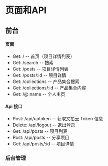 # 页面和API

## 前台

#### 页面

- Get: / -- 首页（项目详情列表）
- Get: /search -- 搜索
- Get: /posts -- 项目详情列表
- Get: /posts/:id -- 项目详情
- Get: /collections -- 产品集合搜索
- Get: /collections/:id -- 产品集合内容
- Get: /@:name -- 个人主页

#### Api 接口

- Post: /api/uptoken -- 获取又拍云 Token 信息
- Delete: /api/logout -- 退出登录
- Get: /api/posts --  项目列表
- Post: /api/posts --  分享项目
- Get: /api/posts/:id --  项目详情

### 后台管理
